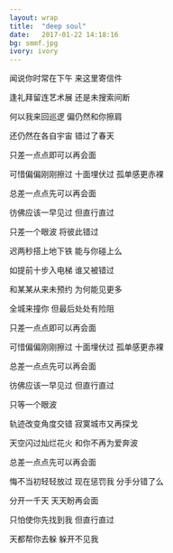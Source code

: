 ```yaml
---
layout: wrap
title:  "deep soul"
date:   2017-01-22 14:18:16
bg: smmf.jpg
ivory: ivory
---
```

闻说你时常在下午 来这里寄信件

逢礼拜留连艺术展 还是未搜索间断

何以我来回巡逻 偏仍然和你擦肩

还仍然在各自宇宙 错过了春天

只差一点点即可以再会面

可惜偏偏刚刚擦过 十面埋伏过 孤单感更赤裸   

总差一点点先可以再会面

彷佛应该一早见过 但直行直过

只差一个眼波 将彼此错过

迟两秒搭上地下铁 能与你碰上么

如提前十步入电梯 谁又被错过

和某某从来未预约 为何能见更多

全城来撞你 但最后处处有险阻

只差一点点即可以再会面

可惜偏偏刚刚擦过 十面埋伏过 孤单感更赤裸

总差一点点先可以再会面

彷佛应该一早见过 但直行直过

只等一个眼波

轨迹改变角度交错 寂寞城市又再探戈

天空闪过灿烂花火 和你不再为爱奔波

总差一点点先可以再会面

悔不当初轻轻放过 现在惩罚我 分手分错了么

分开一千天 天天盼再会面

只怕使你先找到我 但直行直过

天都帮你去躲 躲开不见我

[jekyll]:      http://baidu.com
[jekyll-gh]:   https://github.com/jekyll/jekyll
[jekyll-help]: https://github.com/jekyll/jekyll-help